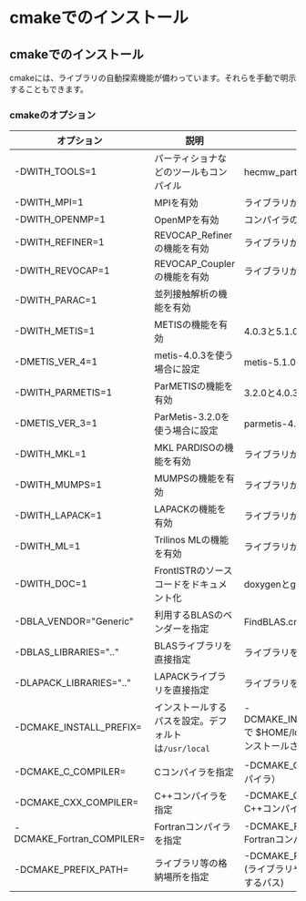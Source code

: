 # cmakeでのインストール

## cmakeでのインストール
<a href="cmake"></a>
cmakeには、ライブラリの自動探索機能が備わっています。それらを手動で明示することもできます。

### cmakeのオプション

| オプション              | 説明                                          | 備考                           |
|-------------------------|-----------------------------------------------|--------------------------------|
| -DWITH_TOOLS=1 | パーティショナなどのツールもコンパイル  | hecmw_part1など                |
| -DWITH_MPI=1            | MPIを有効                             | ライブラリが必要               |
| -DWITH_OPENMP=1         | OpenMPを有効                          | コンパイラの対応が必要         |
| -DWITH_REFINER=1        | REVOCAP_Refinerの機能を有効           | ライブラリが必要               |
| -DWITH_REVOCAP=1        | REVOCAP_Couplerの機能を有効           | ライブラリが必要               |
| -DWITH_PARAC=1          | 並列接触解析の機能を有効              |                                |
| -DWITH_METIS=1          | METISの機能を有効                     | 4.0.3と5.1.0に対応             |
| -DMETIS_VER_4=1         | metis-4.0.3を使う場合に設定 | metis-5.1.0の場合指定不要      |
| -DWITH_PARMETIS=1       | ParMETISの機能を有効                  | 3.2.0と4.0.3に対応             |
| -DMETIS_VER_3=1         | ParMetis-3.2.0を使う場合に設定                | parmetis-4.0.3の場合指定不要   |
| -DWITH_MKL=1            | MKL PARDISOの機能を有効               | ライブラリが必要               |
| -DWITH_MUMPS=1          | MUMPSの機能を有効                     | ライブラリが必要               |
| -DWITH_LAPACK=1         | LAPACKの機能を有効                    | ライブラリが必要               |
| -DWITH_ML=1             | Trilinos MLの機能を有効               | ライブラリが必要               |
| -DWITH_DOC=1            | FrontISTRのソースコードをドキュメント化 | doxygenとgraphvizが必要        |
| -DBLA_VENDOR="Generic"  | 利用するBLASのベンダーを指定                  | FindBLAS.cmakeを参照           |
| -DBLAS_LIBRARIES=".."   | BLASライブラリを直接指定                      | ライブラリを絶対パスで直接指定 |
| -DLAPACK_LIBRARIES=".." | LAPACKライブラリを直接指定                    | ライブラリを絶対パスで直接指定 |
| -DCMAKE_INSTALL_PREFIX= | インストールするパスを設定。デフォルトは`/usr/local` | -DCMAKE_INSTALL_PREFIX=$HOME/local で $HOME/local/bin などにプログラムがインストールされる　|
| -DCMAKE_C_COMPILER=     | Cコンパイラを指定        | -DCMAKE_C_COMPILER=icc  (Intel Cコンパイラ）                                                |
| -DCMAKE_CXX_COMPILER=   | C++コンパイラを指定     | -DCMAKE_CXX_COMPILER=icpc  (Intel C++コンパイラ)                                            |
| -DCMAKE_Fortran_COMPILER= | Fortranコンパイラを指定  | -DCMAKE_Fortran_COMPILER=ifort  (Intel Fortranコンパイラ)                                   |
| -DCMAKE_PREFIX_PATH=      | ライブラリ等の格納場所を指定 | -DCMAKE_PREFIX_PATH=$HOME/tools (ライブラリやインクルードファイルを探索するパス)            |

